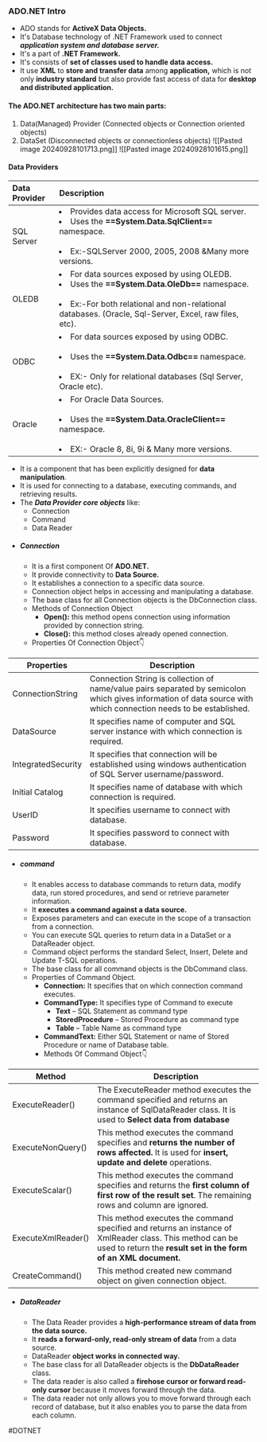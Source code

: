 ### **ADO.NET Intro**
- ADO stands for **ActiveX Data Objects.**
- It's Database technology of .NET Framework used to connect ***application system and database server.***
- It's a part of **.NET Framework.**
- It's consists of **set of classes used to handle data access.**
- It use **XML** to **store and transfer data** among **application,** which is not only **industry standard** but also provide fast access of data for **desktop  and distributed application.** 
#### The ADO.NET architecture has two main parts:
1. Data(Managed) Provider (Connected objects or Connection oriented objects)
2. DataSet (Disconnected objects or connectionless objects)
![[Pasted image 20240928101713.png]]
![[Pasted image 20240928101615.png]]

#### Data Providers
| Data Provider | Description                                                                                                                                                                                                                |
| :------------ | :------------------------------------------------------------------------------------------------------------------------------------------------------------------------------------------------------------------------- |
| SQL Server    | <li>Provides data access for Microsoft SQL server.</Ii><br><li>Uses the **==System.Data.SqlClient==** namespace.</li><br><li>Ex:-SQLServer 2000, 2005, 2008 &Many more versions.</li>                                      |
| OLEDB         | <li>For data sources exposed by using OLEDB.</Ii><br><li>Uses the **==System.Data.OleDb==** namespace.</li><br><li>Ex:-For both relational and non-relational databases. (Oracle, Sql-Server, Excel, raw files, etc).</li> |
| ODBC          | <li>For data sources exposed by using ODBC. </li><br><li>Uses the **==System.Data.Odbc==** namespace.</li><br><li>EX:- Only for relational databases (Sql Server, Oracle etc).</li>                                        |
| Oracle        | <li>For Oracle Data Sources.</li><br><li>Uses the **==System.Data.OracleClient==** namespace.</li><br><li>EX:- Oracle 8, 8i, 9i & Many more versions.</li>                                                                 |
- It is a component that has been explicitly designed for **data manipulation**.
- It is used for connecting to a database, executing commands, and retrieving results.
- The ***Data Provider core objects*** like:
	- Connection
	- Command
	- Data Reader
- ##### Connection
	- It is a first component Of **ADO.NET.**
	- It provide connectivity to **Data Source.**
	- It establishes a connection to a specific data source. 
	- Connection object helps in accessing and manipulating a database.
	- The base class for all Connection objects is the DbConnection class.
	- Methods of Connection Object
		- **Open():** this method opens connection using information provided by connection string. 
		- **Close():** this method closes already opened connection.
	- Properties Of Connection Object👇

| Properties         | Description                                                                                                                                                      |
| ------------------ | ---------------------------------------------------------------------------------------------------------------------------------------------------------------- |
| ConnectionString   | Connection String is collection of name/value pairs separated by semicolon which gives information of data source with which connection needs to be established. |
| DataSource         | It specifies name of computer and SQL server instance with which connection is required.                                                                         |
| IntegratedSecurity | It specifies that connection will be established using windows authentication of SQL Server username/password.                                                   |
| Initial Catalog    | It specifies name of database with which connection is required.                                                                                                 |
| UserID             | It specifies username to connect with database.                                                                                                                  |
| Password           | It specifies password to connect with database.                                                                                                                  |
- ##### command
	- It enables access to database commands to return data, modify data, run stored procedures, and send or retrieve parameter information.
	- It **executes a command against a data source.**
	- Exposes parameters and can execute in the scope of a transaction from a connection.
	- You can execute SQL queries to return data in a DataSet or a DataReader object.
	- Command object performs the standard Select, Insert, Delete and Update T-SQL operations.
	- The base class for all command objects is the DbCommand class.
	- Properties of Command Object.
		- **Connection:** It specifies that on which connection command executes.
		- **CommandType:** It specifies type of Command to execute 
			- **Text** – SQL Statement as command type 
			- **StoredProcedure** – Stored Procedure as command type 
			- **Table** – Table Name as command type
		- **CommandText:** Either SQL Statement or name of Stored Procedure or name of Database table.
		- Methods Of Command Object👇

| Method             | Description                                                                                                                                                                 |
| ------------------ | --------------------------------------------------------------------------------------------------------------------------------------------------------------------------- |
| ExecuteReader()    | The ExecuteReader method executes the command specified and returns an instance of SqlDataReader class. It is used to **Select data from database**                         |
| ExecuteNonQuery()  | This method executes the command specifies and **returns the number of rows affected.** It is used for **insert, update and delete** operations.                            |
| ExecuteScalar()    | This method executes the command specifies and returns the **first column of first row of the result set**. The remaining rows and column are ignored.                      |
| ExecuteXmlReader() | This method executes the command specified and returns an instance of XmlReader class. This method can be used to return the **result set in the form of an XML document.** |
| CreateCommand()    | This method created new command object on given connection object.                                                                                                          |

- ##### DataReader
	- The Data Reader provides a **high-performance stream of data from the data source.**
	- It **reads a forward-only, read-only stream of data** from a data source.
	- DataReader **object works in connected way.**
	- The base class for all DataReader objects is the **DbDataReader** class.
	- The data reader is also called a **firehose cursor or forward read-only cursor** because it moves forward through the data.
	- The data reader not only allows you to move forward through each record of database, but it also enables you to parse the data from each column.

#DOTNET